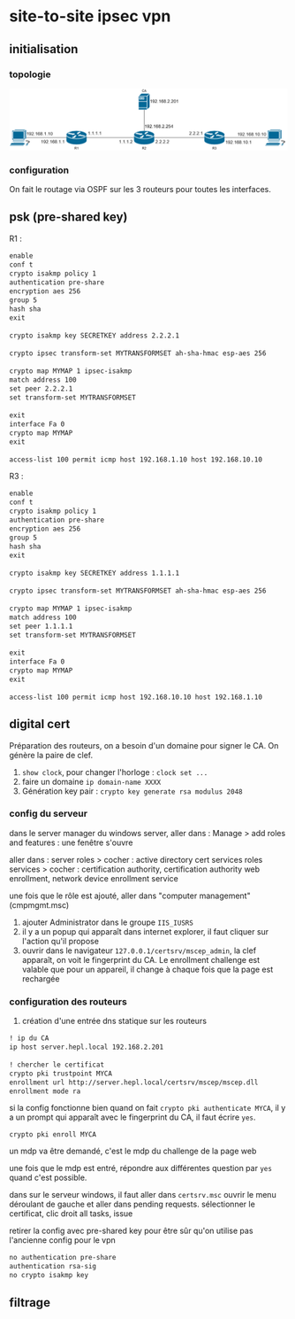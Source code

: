 
# site-to-site ipsec vpn

## initialisation

### topologie

![](Images/Ipsecvpn_Site_to_site.webp)

### configuration

On fait le routage via OSPF sur les 3 routeurs pour toutes les interfaces.

## psk (pre-shared key)


R1 :

```cios
enable
conf t
crypto isakmp policy 1
authentication pre-share
encryption aes 256
group 5 
hash sha
exit

crypto isakmp key SECRETKEY address 2.2.2.1

crypto ipsec transform-set MYTRANSFORMSET ah-sha-hmac esp-aes 256

crypto map MYMAP 1 ipsec-isakmp
match address 100
set peer 2.2.2.1
set transform-set MYTRANSFORMSET

exit
interface Fa 0
crypto map MYMAP
exit

access-list 100 permit icmp host 192.168.1.10 host 192.168.10.10
```


R3 :

```cios
enable
conf t
crypto isakmp policy 1
authentication pre-share
encryption aes 256
group 5 
hash sha
exit

crypto isakmp key SECRETKEY address 1.1.1.1

crypto ipsec transform-set MYTRANSFORMSET ah-sha-hmac esp-aes 256

crypto map MYMAP 1 ipsec-isakmp
match address 100
set peer 1.1.1.1
set transform-set MYTRANSFORMSET

exit
interface Fa 0
crypto map MYMAP
exit
 
access-list 100 permit icmp host 192.168.10.10 host 192.168.1.10
```

## digital cert

Préparation des routeurs, on a besoin d'un domaine pour signer le CA.
On génère la paire de clef.

1) `show clock`, pour changer l'horloge : `clock set ...` 
2) faire un domaine `ip domain-name XXXX`
3) Génération key pair : `crypto key generate rsa modulus 2048`

### config du serveur

dans le server manager du windows server, aller dans :
Manage > add roles and features : une fenêtre s'ouvre

aller dans :
server roles > cocher : active directory cert services
roles services >  cocher : certification authority, certification authority web enrollment, network device enrollment service

une fois que le rôle est ajouté, aller dans "computer management" (cmpmgmt.msc)
1) ajouter Administrator dans le groupe `IIS_IUSRS` 
2) il y a un popup qui apparaît dans internet explorer, il faut cliquer sur l'action qu'il propose
3) ouvrir dans le navigateur `127.0.0.1/certsrv/mscep_admin`, la clef apparaît, on voit le fingerprint du CA. Le enrollment challenge est valable que pour un appareil, il change à chaque fois que la page est rechargée

### configuration des routeurs

1) création d'une entrée dns statique sur les routeurs 

```
! ip du CA
ip host server.hepl.local 192.168.2.201 

! chercher le certificat
crypto pki trustpoint MYCA
enrollment url http://server.hepl.local/certsrv/mscep/mscep.dll
enrollment mode ra

```

si la config fonctionne bien quand on fait `crypto pki authenticate MYCA`, il y a un prompt qui apparaît avec le fingerprint du CA, il faut écrire `yes`.

```
crypto pki enroll MYCA
```

un mdp va être demandé, c'est le mdp du challenge de la page web

une fois que le mdp est entré, répondre aux différentes question par `yes` quand c'est possible.

dans sur le serveur windows, il faut aller dans `certsrv.msc` ouvrir le menu déroulant de gauche et aller dans pending requests. sélectionner le certificat, clic droit all tasks, issue

retirer la config avec pre-shared key pour être sûr qu'on utilise pas l'ancienne config pour le vpn

```cios
no authentication pre-share
authentication rsa-sig
no crypto isakmp key
```

## filtrage
